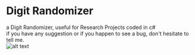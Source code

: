 # Digit Randomizer
a Digit Randomizer, useful for Research Projects coded in c# </br>
if you have any suggestion or if you happen to see a bug, don't hesitate to tell me. </br>
![alt text](https://raw.githubusercontent.com/mzbcracker/Randomizer/master/Randomizer.png)
